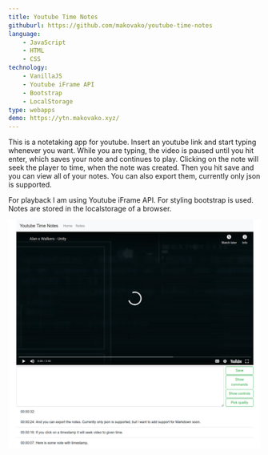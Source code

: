 ```yaml
---
title: Youtube Time Notes
githuburl: https://github.com/makovako/youtube-time-notes
language:
    - JavaScript
    - HTML
    - CSS
technology:
    - VanillaJS
    - Youtube iFrame API
    - Bootstrap
    - LocalStorage
type: webapps
demo: https://ytn.makovako.xyz/
---
```


This is a notetaking app for youtube. Insert an youtube link and start typing whenever you want. While you are typing, the video is paused until you hit enter, which saves your note and continues to play. Clicking on the note will seek the player to time, when the note was created. Then you hit save and you can view all of your notes. You can also export them, currently only json is supported.

For playback I am using Youtube iFrame API. For styling bootstrap is used. Notes are stored in the localstorage of a browser.

![youtube-time-notes-screenshot](./youtube-time-notes.png)